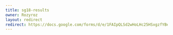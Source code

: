 ```yaml
---
title: sg18-results
owner: Rozyroz
layout: redirect
redirect: https://docs.google.com/forms/d/e/1FAIpQLSd2wHoLHc25HSxgzfYBew8r9priq8XhSIHyUzJa408DHKy4IA/viewform
---
```

